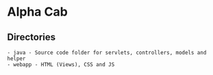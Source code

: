 # Alpha Cab

## Directories
	- java - Source code folder for servlets, controllers, models and helper
	- webapp - HTML (Views), CSS and JS


